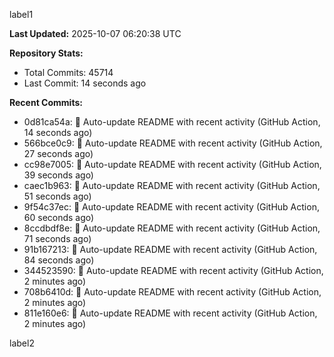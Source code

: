 
label1 
<!-- ACTIVITY_START -->
**Last Updated:** 2025-10-07 06:20:38 UTC

**Repository Stats:**
- Total Commits: 45714
- Last Commit: 14 seconds ago

**Recent Commits:**
- 0d81ca54a: 🤖 Auto-update README with recent activity (GitHub Action, 14 seconds ago)
- 566bce0c9: 🤖 Auto-update README with recent activity (GitHub Action, 27 seconds ago)
- cc98e7005: 🤖 Auto-update README with recent activity (GitHub Action, 39 seconds ago)
- caec1b963: 🤖 Auto-update README with recent activity (GitHub Action, 51 seconds ago)
- 9f54c37ec: 🤖 Auto-update README with recent activity (GitHub Action, 60 seconds ago)
- 8ccdbdf8e: 🤖 Auto-update README with recent activity (GitHub Action, 71 seconds ago)
- 91b167213: 🤖 Auto-update README with recent activity (GitHub Action, 84 seconds ago)
- 344523590: 🤖 Auto-update README with recent activity (GitHub Action, 2 minutes ago)
- 708b6410d: 🤖 Auto-update README with recent activity (GitHub Action, 2 minutes ago)
- 811e160e6: 🤖 Auto-update README with recent activity (GitHub Action, 2 minutes ago)
<!-- ACTIVITY_END -->

label2
